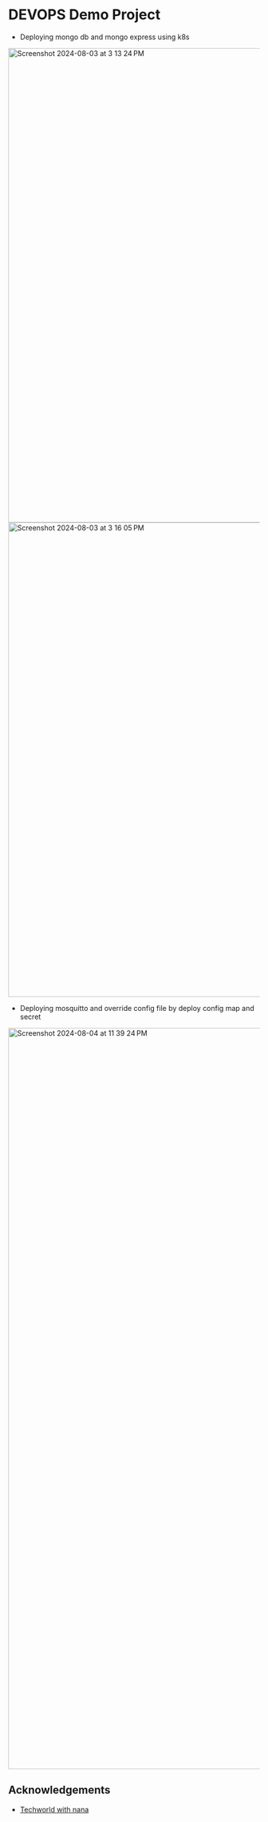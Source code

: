 # DEVOPS Demo Project
- Deploying mongo db and mongo express using k8s
<img width="949" alt="Screenshot 2024-08-03 at 3 13 24 PM" src="https://github.com/user-attachments/assets/3df6645f-35e7-437e-bcbc-24f6d00510dd">
<img width="949" alt="Screenshot 2024-08-03 at 3 16 05 PM" src="https://github.com/user-attachments/assets/e3949040-3b3a-413e-bead-1dc830827a5b">

- Deploying mosquitto and override config file by deploy config map and secret
<img width="1483" alt="Screenshot 2024-08-04 at 11 39 24 PM" src="https://github.com/user-attachments/assets/32b56dea-ef30-4dd5-8410-60ce9ac5d25d">

## Acknowledgements

 - [Techworld with nana](https://www.techworld-with-nana.com/)
